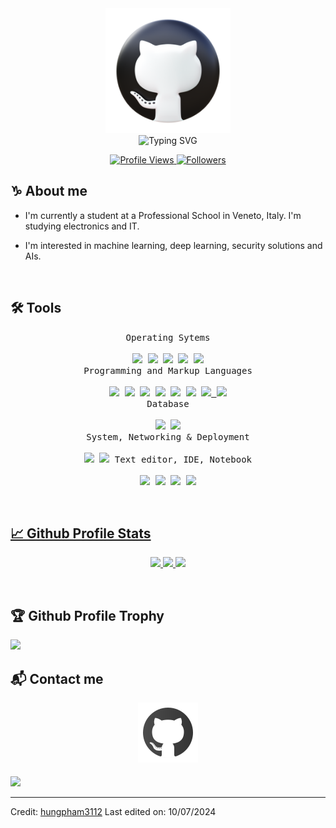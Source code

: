 <div align=center>
    <img src="https://raw.githubusercontent.com/skManux/skManux/main/assets/github.png" alt="GitHub Logo" height="200">
</div>
<div align=center>
    <img src="https://readme-typing-svg.demolab.com?font=Fira+Code&pause=1000&center=true&vCenter=true&random=false&width=435&lines=Hi!+I'm+sk_Manux!;I'm+a+Full-Stack+Developer%2C;System+Administrator%2C;and+a+Security+Enthusiast.;I+work+with+Java%2C+Python+%26+C%23%2C+and+I'm;Currently+working+on+various+Discord+Communities." alt="Typing SVG" />
</div>

<p align="center">
	<a href="https://github.com/skManux">
		<img src="https://komarev.com/ghpvc/?username=skManux&label=Profile%20Views&color=0e75b6&style=flat" alt="Profile Views"/>
	</a>
	<a href="https://github.com/skManux">
		<img src="https://img.shields.io/github/followers/skManux?label=Followers" alt="Followers"/>
	</a>
</p>

## ♑ About me

- I'm currently a student at a Professional School in Veneto, Italy. I'm studying electronics and IT.

- I'm interested in machine learning, deep learning, security solutions and AIs.

<br/>

## 🛠️ Tools

<p align=center>
    <kbd>
      <kbd>Operating Sytems</kbd>
      <br>
      <br>
        <a href="https://www.microsoft.com/en-us/windows" target="_blank"><img width="30px" src="https://upload.wikimedia.org/wikipedia/commons/8/87/Windows_logo_-_2021.svg" /></a>
	<a href="https://apple.com" target="_blank"><img width="30px" src="https://upload.wikimedia.org/wikipedia/commons/a/ab/Icon-Mac.svg" /></a>
        <a href="https://debian.org/" target="_blank"><img width="30px" src="https://upload.wikimedia.org/wikipedia/commons/6/66/Openlogo-debianV2.svg" /></a>
        <a href="https://archlinux.org/" target="_blank"><img width="30px" src="https://upload.wikimedia.org/wikipedia/commons/1/13/Arch_Linux_%22Crystal%22_icon.svg" /></a>
	<a href="https://www.android.com/" target="_blank"><img width="30px" src="https://upload.wikimedia.org/wikipedia/commons/d/d7/Android_robot.svg" /></a>
    </kbd>
      <br>
    <kbd>
      <kbd>Programming and Markup Languages</kbd>
      <br>
      <br>
        <a href="https://www.python.org/" target="_blank"><img width="30px" src="https://cdn.jsdelivr.net/gh/devicons/devicon/icons/python/python-original.svg" /></a>
        <a href="https://www.cprogramming.com/" target="_blank"><img width="30px" src="https://cdn.jsdelivr.net/gh/devicons/devicon/icons/c/c-original.svg" /></a>
	<a href="https://learn.microsoft.com/it-it/dotnet/csharp/" target="_blank"><img width="30px" src="https://upload.wikimedia.org/wikipedia/commons/d/d2/C_Sharp_Logo_2023.svg" /></a>
	<a href="https://developer.mozilla.org/en-US/docs/Web/JavaScript/" target="_blank"><img width="30px" src="https://upload.wikimedia.org/wikipedia/commons/9/99/Unofficial_JavaScript_logo_2.svg" /></a>
	<a href="https://www.java.com/" target="_blank"><img width="30px" src="https://www.citypng.com/public/uploads/preview/hd-java-coffee-cup-logo-transparent-png-701751694771832kcfdn3tm91.png" /></a>
        <a href="https://www.lua.org/" target="_blank"><img width="30px" src="https://upload.wikimedia.org/wikipedia/commons/c/cf/Lua-Logo.svg" /></a>
        <a href="https://html.com/html5/" target="_blank"><img width="30px" src="https://cdn.jsdelivr.net/gh/devicons/devicon/icons/html5/html5-original.svg" /> </a>
        <a href="https://www.markdownguide.org/" target="_blank"><img width="30px" src="https://cdn.jsdelivr.net/gh/devicons/devicon/icons/markdown/markdown-original.svg" /></a>
    </kbd>
      <br>
    <kbd>
      <kbd>Database</kbd>
      <br>
      <br>
        <a href="https://www.mysql.com/" target="_blank"><img width="30px" src="https://upload.wikimedia.org/wikipedia/labs/8/8e/Mysql_logo.png" /></a>
        <a href="https://www.mongodb.com/" target="_blank"><img width="30px" src="https://www.svgrepo.com/download/331488/mongodb.svg" /></a>
    </kbd>
      <br>
    <kbd>
      <kbd>System, Networking & Deployment</kbd>
      <br>
      <br>
        <a href="https://pterodactyl.io/" target="_blank"><img width="30px" src="https://pterodactyl.io/logos/pterry.svg" /></a>
        <a href="https://www.docker.com/" target="_blank"><img width="30px" src="https://cdn.jsdelivr.net/gh/devicons/devicon/icons/docker/docker-plain.svg" /></a>
    </kbd>
    <kbd>
      <kbd>Text editor, IDE, Notebook</kbd>
      <br>
      <br>
        <a href="https://www.nano-editor.org/" target="_blank"><img width="30px" src="https://upload.wikimedia.org/wikipedia/commons/9/97/GNU-Nano-Logo.png" /></a>
        <a href="https://www.jetbrains.com/idea/" target="_blank"><img width="30px" src="https://upload.wikimedia.org/wikipedia/commons/9/9c/IntelliJ_IDEA_Icon.svg" /></a>
        <a href="https://visualstudio.microsoft.com/" target="_blank"><img width="30px" src="https://upload.wikimedia.org/wikipedia/commons/2/2c/Visual_Studio_Icon_2022.svg" /></a>
        <a href="https://code.visualstudio.com/" target="_blank"><img width="30px" src="https://cdn.jsdelivr.net/gh/devicons/devicon/icons/vscode/vscode-original.svg" />
    </kbd>
</p>

<br/>

## 📈 Github Profile Stats

<p align="center">
    <a href="https://github.com/skManux">
        <img height="180em" src="https://streak-stats.demolab.com?user=skManux&theme=tokyonight&hide_border=true&border_radius="/>
        <img height="180em" src="https://github-readme-stats.vercel.app/api?username=skManux&show_icons=true&count_private=true&hide_border=true&theme=tokyonight&include_all_commits=true&count_private=true"/>
        <img height="180em" src="https://github-readme-stats.vercel.app/api/top-langs/?username=skManux&hide_border=true&layout=compact&theme=tokyonight&hide=jupyter%20notebook"/>
    </a>
</p>

<br/>

## 🏆 Github Profile Trophy

<p align="left">
    <a href="https://github.com/skManux">
        <img height="180em"
        src="https://github-profile-trophy.vercel.app/?username=skManux&theme=tokyonight&no-frame=true&margin-h=15&row=3&title=MultiLanguage,Joined2020,Issues,PullRequest,Commits,Repositories"/>
</a>
</p>

## 📬 Contact me

<p align=center>
    <a href="https://github.com/skManux" target="_blank">
        <img src="https://raw.githubusercontent.com/skManux/skManux/main/assets/github.svg" alt=GitHub style="margin-bottom: 5px;" />
    </a>
</p>

<img src="https://user-images.githubusercontent.com/73097560/115834477-dbab4500-a447-11eb-908a-139a6edaec5c.gif" />

---

Credit: [hungpham3112](https://github.com/hungpham3112)
Last edited on: 10/07/2024
